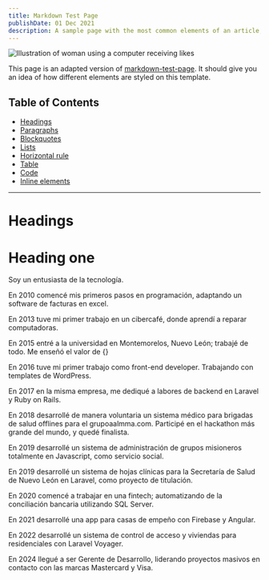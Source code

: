 ```yaml
---
title: Markdown Test Page
publishDate: 01 Dec 2021
description: A sample page with the most common elements of an article, including headings, paragraphs, lists, and images. Use it as a starting point for applying your own styles.
---
```


![Illustration of woman using a computer receiving likes](/assets/blog/casual-life-3d-likes.webp)

This page is an adapted version of [markdown-test-page](https://github.com/fullpipe/markdown-test-page). It should give you an idea of how different elements are styled on this template.

## <a name="top"></a> Table of Contents

- [Headings](#Headings)
- [Paragraphs](#Paragraphs)
- [Blockquotes](#Blockquotes)
- [Lists](#Lists)
- [Horizontal rule](#Horizontal)
- [Table](#Table)
- [Code](#Code)
- [Inline elements](#Inline)

---

# <a name="Headings"></a>Headings

# Heading one

Soy un entusiasta de la tecnología.

En 2010 comencé mis primeros pasos en programación, adaptando un software de facturas en excel.

En 2013 tuve mi primer trabajo en un cibercafé, donde aprendí a reparar computadoras.

En 2015 entré a la universidad en Montemorelos, Nuevo León; trabajé de todo. Me enseñó el valor de {}

En 2016 tuve mi primer trabajo como front-end developer. Trabajando con templates de WordPress.

En 2017 en la misma empresa, me dediqué a labores de backend en Laravel y Ruby on Rails.

En 2018 desarrollé de manera voluntaria un sistema médico para brigadas de salud offlines para el grupoaalmma.com. Participé en el hackathon más grande del mundo, y quedé finalista.

En 2019 desarrollé un sistema de administración de grupos misioneros totalmente en Javascript, como servicio social. 

En 2019 desarrollé un sistema de hojas clínicas para la Secretaría de Salud de Nuevo León en Laravel, como proyecto de titulación.

En 2020 comencé a trabajar en una fintech; automatizando de la conciliación bancaria utilizando SQL Server.

En 2021 desarrollé una app para casas de empeño con Firebase y Angular.

En 2022 desarrollé un sistema de control de acceso y viviendas para residenciales con Laravel Voyager.

En 2024 llegué a ser Gerente de Desarrollo, liderando proyectos masivos en contacto con las marcas Mastercard y Visa.